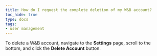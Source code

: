 ```yaml
---
title: How do I request the complete deletion of my W&B account?  
toc_hide: true
type: docs
tags:
- user management
---
```

To delete a W&B account, navigate to the **Settings** page, scroll to the bottom, and click the **Delete Account** button.